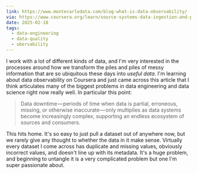 ```yaml
---
link: https://www.montecarlodata.com/blog-what-is-data-observability/
via: https://www.coursera.org/learn/source-systems-data-ingestion-and-pipelines/
date: 2025-02-18
tags:
  - data-engineering
  - data-quality
  - obervability
---
```

I work with a lot of different kinds of data, and I'm very interested in the processes around how we transform the piles and piles of messy information that are so ubiquitous these days into _useful data_. I'm learning about data observability on Coursera and just came across this article that I think articulates many of the biggest problems in data engineering and data science right now really well. In particular this point:

> Data downtime — periods of time when data is partial, erroneous, missing, or otherwise inaccurate — only multiplies as data systems become increasingly complex, supporting an endless ecosystem of sources and consumers.

This hits home. It's so easy to just pull a dataset out of anywhere now, but we rarely give any thought to whether the data in it make sense. Virtually every dataset I come across has duplicate and missing values, obviously incorrect values, and doesn't line up with its metadata. It's a huge problem, and beginning to untangle it is a very complicated problem but one I'm super passionate about.